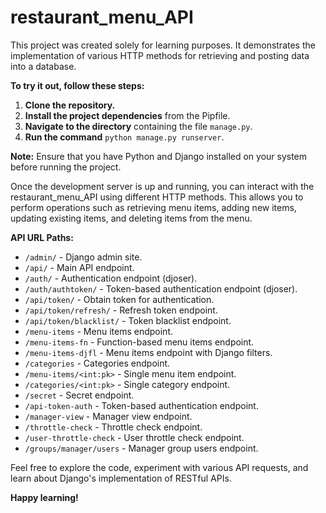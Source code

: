 # restaurant_menu_API

This project was created solely for learning purposes. It demonstrates the implementation of various HTTP methods for retrieving and posting data into a database.

**To try it out, follow these steps:**

1. **Clone the repository.**
2. **Install the project dependencies** from the Pipfile.
3. **Navigate to the directory** containing the file `manage.py`.
4. **Run the command** `python manage.py runserver`.

**Note:** Ensure that you have Python and Django installed on your system before running the project.

Once the development server is up and running, you can interact with the restaurant_menu_API using different HTTP methods. This allows you to perform operations such as retrieving menu items, adding new items, updating existing items, and deleting items from the menu.

**API URL Paths:**

- `/admin/` - Django admin site.
- `/api/` - Main API endpoint.
- `/auth/` - Authentication endpoint (djoser).
- `/auth/authtoken/` - Token-based authentication endpoint (djoser).
- `/api/token/` - Obtain token for authentication.
- `/api/token/refresh/` - Refresh token endpoint.
- `/api/token/blacklist/` - Token blacklist endpoint.
- `/menu-items` - Menu items endpoint.
- `/menu-items-fn` - Function-based menu items endpoint.
- `/menu-items-djfl` - Menu items endpoint with Django filters.
- `/categories` - Categories endpoint.
- `/menu-items/<int:pk>` - Single menu item endpoint.
- `/categories/<int:pk>` - Single category endpoint.
- `/secret` - Secret endpoint.
- `/api-token-auth` - Token-based authentication endpoint.
- `/manager-view` - Manager view endpoint.
- `/throttle-check` - Throttle check endpoint.
- `/user-throttle-check` - User throttle check endpoint.
- `/groups/manager/users` - Manager group users endpoint.

Feel free to explore the code, experiment with various API requests, and learn about Django's implementation of RESTful APIs.

**Happy learning!**
